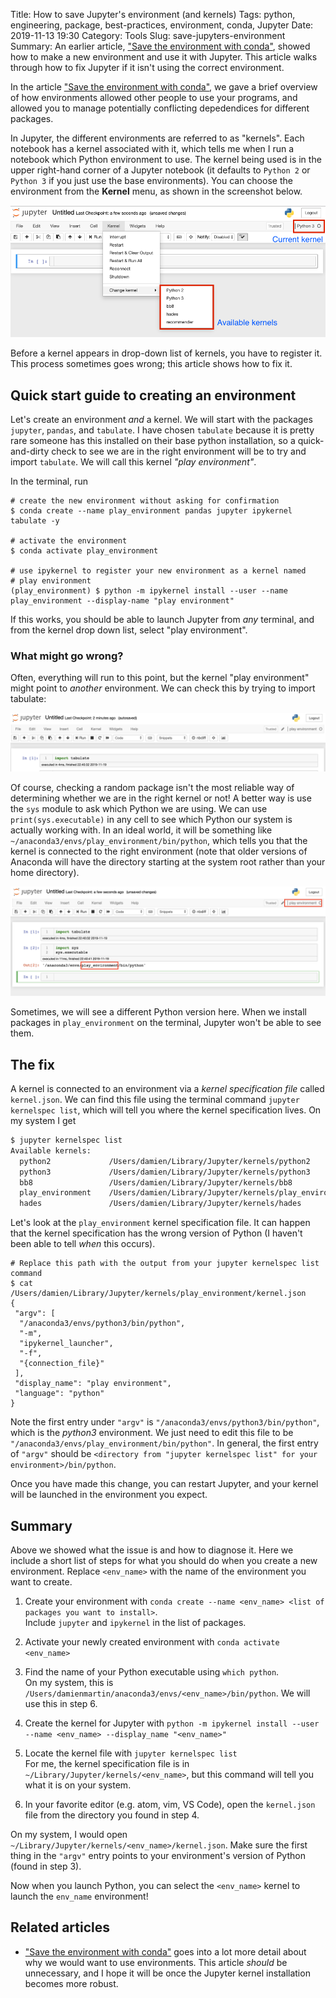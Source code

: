 Title: How to save Jupyter's environment (and kernels)
Tags: python, engineering, package, best-practices, environment, conda, Jupyter
Date: 2019-11-13 19:30
Category: Tools
Slug: save-jupyters-environment
Summary: An earlier article, ["Save the environment with conda"](/save-the-environment-with-conda-and-how-to-let-others-run-your-programs.html), showed how to make a new environment and use it with Jupyter. This article walks through how to fix Jupyter if it isn't using the correct environment.


In the article ["Save the environment with conda"](/save-the-environment-with-conda-and-how-to-let-others-run-your-programs.html), we gave a brief overview of how environments allowed other people to use your programs, and allowed you to manage potentially conflicting depedendices for different packages.

In Jupyter, the different environments are referred to as "kernels". Each notebook has a kernel associated with it, which tells me when I run a notebook which Python environment to use. The kernel being used is in the upper right-hand corner of a Jupyter notebook (it defaults to `Python 2` or `Python 3` if you just use the base environments). You can choose the environment from the **Kernel** menu, as shown in the screenshot below.

![Choosing a kernel](images/environments/where_the_kernels_are.png)

Before a kernel appears in drop-down list of kernels, you have to register it. This process sometimes goes wrong; this article shows how to fix it.

## Quick start guide to creating an environment

Let's create an environment _and_ a kernel. We will start with the packages `jupyter`, `pandas`, and `tabulate`. I have chosen `tabulate` because it is pretty rare someone has this installed on their base python installation, so a quick-and-dirty check to see we are in the right environment will be to try and import `tabulate`. We will call this kernel _"play environment"_.

In the terminal, run
```shell
# create the new environment without asking for confirmation
$ conda create --name play_environment pandas jupyter ipykernel tabulate -y

# activate the environment
$ conda activate play_environment

# use ipykernel to register your new environment as a kernel named
# play environment
(play_environment) $ python -m ipykernel install --user --name play_environment --display-name "play environment"
```

If this works, you should be able to launch Jupyter from _any_ terminal, and from the kernel drop down list, select "play environment".

### What might go wrong?

Often, everything will run to this point, but the kernel "play environment" might point to _another_ environment. We can check this by trying to import tabulate:

![Check we are in the right environment (quick and dirty)](images/environments/python_environment_tabulate.png)

Of course, checking a random package isn't the most reliable way of determining whether we are in the right kernel or not! A better way is use the `sys` module to ask which Python we are using. We can use `print(sys.executable)` in any cell to see which Python our system is actually working with. In an ideal world, it will be something like `~/anaconda3/envs/play_environment/bin/python`, which tells you that the kernel is connected to the right environment (note that older versions of Anaconda will have the directory starting at the system root rather than your home directory).

![Check we are in the right environment (the proper way)](images/environments/python_environment_with_sys.png)

Sometimes, we will see a different Python version here. When we install packages in `play_environment` on the terminal, Jupyter won't be able to see them.

## The fix

A kernel is connected to an environment via a _kernel specification file_ called `kernel.json`. We can find this file using the terminal command `jupyter kernelspec list`, which will tell you where the kernel specification lives. On my system I get
```bash
$ jupyter kernelspec list
Available kernels:
  python2             /Users/damien/Library/Jupyter/kernels/python2
  python3             /Users/damien/Library/Jupyter/kernels/python3
  bb8                 /Users/damien/Library/Jupyter/kernels/bb8
  play_environment    /Users/damien/Library/Jupyter/kernels/play_environment
  hades               /Users/damien/Library/Jupyter/kernels/hades
```

Let's look at the `play_environment` kernel specification file. It can happen that the kernel specification has the wrong version of Python (I haven't been able to tell _when_ this occurs).

```
# Replace this path with the output from your jupyter kernelspec list command
$ cat /Users/damien/Library/Jupyter/kernels/play_environment/kernel.json
{
 "argv": [
  "/anaconda3/envs/python3/bin/python",
  "-m",
  "ipykernel_launcher",
  "-f",
  "{connection_file}"
 ],
 "display_name": "play environment",
 "language": "python"
}
```
Note the first entry under `"argv"` is `"/anaconda3/envs/python3/bin/python"`, which is the _python3_ environment. We just need to edit this file to be `"/anaconda3/envs/play_environment/bin/python"`. In general, the first entry of `"argv"` should be `<directory from "jupyter kernelspec list" for your environment>/bin/python`.

Once you have made this change, you can restart Jupyter, and your kernel will be launched in the environment you expect.

## Summary

Above we showed what the issue is and how to diagnose it. Here we include a short list of steps for what you should do when you create a new environment. Replace `<env_name>` with the name of the environment you want to create.


1. Create your environment with `conda create --name <env_name> <list of packages you want to install>`.<br/>
   Include `jupyter` and `ipykernel` in the list of packages.

2. Activate your newly created environment with `conda activate <env_name>`

3. Find the name of your Python executable using `which python`.<br/>
   On my system, this is `/Users/damienmartin/anaconda3/envs/<env_name>/bin/python`. We will use this in step 6.

4. Create the kernel for Jupyter with `python -m ipykernel install --user --name <env_name> --display_name "<env_name>"`

5. Locate the kernel file with `jupyter kernelspec list`</br>
For me, the kernel specification file is in `~/Library/Jupyter/kernels/<env_name>`, but this command will tell you what it is on your system.

6. In your favorite editor (e.g. atom, vim, VS Code), open the `kernel.json` file from the directory you found in step 4.

On my system, I would open `~/Library/Jupyter/kernels/<env_name>/kernel.json`. Make sure the first thing in the `"argv"` entry points to your environment's version of Python (found in step 3).


Now when you launch Python, you can select the `<env_name>` kernel to launch the `env_name` environment!

## Related articles

* ["Save the environment with conda"](/save-the-environment-with-conda-and-how-to-let-others-run-your-programs.html) goes into a lot more detail about why we would want to use environments. This article _should_ be unnecessary, and I hope it will be once the Jupyter kernel installation becomes more robust.
